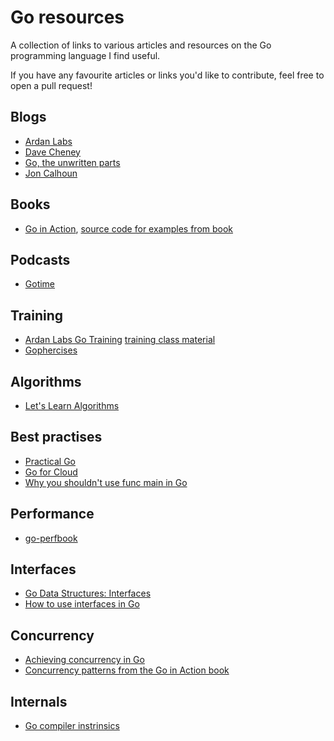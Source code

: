 # Go resources

A collection of links to various articles and resources on the Go programming language I find useful.

If you have any favourite articles or links you'd like to contribute, feel free to open a pull request!

## Blogs

* [Ardan Labs](https://www.ardanlabs.com/blog/)
* [Dave Cheney](https://dave.cheney.net/category/golang)
* [Go, the unwritten parts](https://rakyll.org/)
* [Jon Calhoun](https://www.calhoun.io/)

## Books

* [Go in Action](https://www.manning.com/books/go-in-action), [source code for examples from book](https://github.com/goinaction/code)

## Podcasts

* [Gotime](https://changelog.com/gotime)

## Training

* [Ardan Labs Go Training](https://www.ardanlabs.com/training/) [training class material](https://github.com/ardanlabs/gotraining)
* [Gophercises](https://gophercises.com/#signup) 

## Algorithms

* [Let's Learn Algorithms](https://www.calhoun.io/lets-learn-algorithms/)

## Best practises

* [Practical Go](https://dave.cheney.net/practical-go)
* [Go for Cloud](https://rakyll.org/go-cloud/)
* [Why you shouldn't use func main in Go](https://pace.dev/blog/2020/02/12/why-you-shouldnt-use-func-main-in-golang-by-mat-ryer)

## Performance

* [go-perfbook](https://github.com/dgryski/go-perfbook)

## Interfaces

* [Go Data Structures: Interfaces](https://research.swtch.com/interfaces)
* [How to use interfaces in Go](https://jordanorelli.com/post/32665860244/how-to-use-interfaces-in-go)

## Concurrency

* [Achieving concurrency in Go](https://medium.com/rungo/achieving-concurrency-in-go-3f84cbf870ca)
* [Concurrency patterns from the Go in Action book](https://github.com/goinaction/code/tree/master/chapter7/patterns)

## Internals

* [Go compiler instrinsics](https://dave.cheney.net/2019/08/20/go-compiler-intrinsics)
